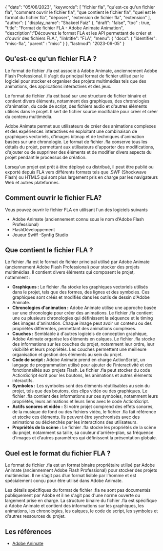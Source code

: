 {
"date": "05/06/2023",
  "keywords": [
"fichier fla",
"qu'est-ce qu'un fichier fla",
"comment ouvrir le fichier fla",
"que contient le fichier fla",
"quel est le format du fichier fla",
"déposer",
"extension de fichier fla",
"extension"
],
  "author": {
"display_name": "Shakeel Faiz"
},
"draft": "false",
"toc" : true,
"title": "Format de fichier FLA - Adobe Animate Animation",
  "description":"Découvrez le format FLA et les API permettant de créer et d'ouvrir des fichiers FLA.",
"linktitle": "FLA",
  "menu": {
    "docs": {
      "identifier": "misc-fla",
"parent" : "misc"
}
},
"lastmod": "2023-06-05"
}

## Qu'est-ce qu'un fichier FLA ?

Le format de fichier .fla est associé à Adobe Animate, anciennement Adobe Flash Professional. Il s'agit du principal format de fichier utilisé par le logiciel pour stocker et organiser des projets multimédias tels que des animations, des applications interactives et des jeux.

Le format de fichier .fla est basé sur une structure de fichier binaire et contient divers éléments, notamment des graphiques, des chronologies d'animation, du code de script, des fichiers audio et d'autres éléments utilisés dans le projet. Il sert de fichier source modifiable pour créer et créer du contenu multimédia.

Adobe Animate permet aux utilisateurs de créer des animations complexes et des expériences interactives en exploitant une combinaison de graphiques vectoriels, d'images bitmap et de techniques d'animation basées sur une chronologie. Le format de fichier .fla conserve tous les détails du projet, permettant aux utilisateurs d'apporter des modifications, d'ajouter ou de supprimer des éléments et de modifier divers aspects du projet pendant le processus de création.

Lorsqu'un projet est prêt à être déployé ou distribué, il peut être publié ou exporté depuis FLA vers différents formats tels que .SWF (Shockwave Flash) ou HTML5 qui sont plus largement pris en charge par les navigateurs Web et autres plateformes.

## Comment ouvrir le fichier FLA?

Vous pouvez ouvrir le fichier FLA en utilisant l'un des logiciels suivants

- Adobe Animate (anciennement connu sous le nom d'Adobe Flash Professional)
- FlashDéveloppement
- Joueur Swiff
-Synfig Studio

## Que contient le fichier FLA ?

Le fichier .fla est le format de fichier principal utilisé par Adobe Animate (anciennement Adobe Flash Professional) pour stocker des projets multimédias. Il contient divers éléments qui composent le projet, notamment :

- **Graphiques :** Le fichier .fla stocke les graphiques vectoriels utilisés dans le projet, tels que des formes, des lignes et des symboles. Ces graphiques sont créés et modifiés dans les outils de dessin d'Adobe Animate.
- **Chronologies d'animation :** Adobe Animate utilise une approche basée sur une chronologie pour créer des animations. Le fichier .fla contient une ou plusieurs chronologies qui définissent la séquence et le timing des images d'animation. Chaque image peut avoir un contenu ou des propriétés différentes, permettant des animations complexes.
- **Couches :** Semblable à d'autres logiciels de conception graphique, Adobe Animate organise les éléments en calques. Le fichier .fla stocke des informations sur les couches du projet, notamment leur ordre, leur visibilité et leurs propriétés. Les couches permettent une meilleure organisation et gestion des éléments au sein du projet.
- **Code de script :** Adobe Animate prend en charge ActionScript, un langage de programmation utilisé pour ajouter de l'interactivité et des fonctionnalités aux projets Flash. Le fichier .fla peut stocker du code ActionScript écrit pour les boutons, les animations et autres éléments interactifs.
- **Symboles :** Les symboles sont des éléments réutilisables au sein du projet, tels que des boutons, des clips vidéo ou des graphiques. Le fichier .fla contient des informations sur ces symboles, notamment leurs propriétés, leurs animations et leurs liens avec le code ActionScript.
- **Actifs sonores et vidéo :** Si votre projet comprend des effets sonores, de la musique de fond ou des fichiers vidéo, le fichier .fla fait référence et stocke ces éléments. Ils peuvent être synchronisés avec des animations ou déclenchés par les interactions des utilisateurs.
- **Propriétés de la scène :** Le fichier .fla stocke les propriétés de la scène du projet, notamment sa taille, sa couleur d'arrière-plan, sa fréquence d'images et d'autres paramètres qui définissent la présentation globale.

## Quel est le format du fichier FLA ?

Le format de fichier .fla est un format binaire propriétaire utilisé par Adobe Animate (anciennement Adobe Flash Professional) pour stocker des projets multimédias. Il ne s’agit pas d’un format lisible par l’homme et est spécialement conçu pour être utilisé dans Adobe Animate.

Les détails spécifiques du format de fichier .fla ne sont pas documentés publiquement par Adobe et il ne s'agit pas d'une norme ouverte ou largement prise en charge. La structure binaire du fichier .fla est spécifique à Adobe Animate et contient des informations sur les graphiques, les animations, les chronologies, les calques, le code de script, les symboles et d'autres ressources du projet.

## Les références
* [Adobe Animate](https://en.wikipedia.org/wiki/Adobe_Animate)

